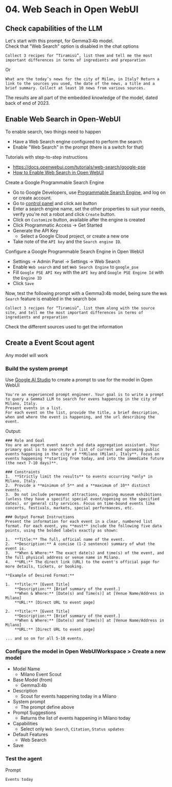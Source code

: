 # 04. Web Seach in Open WebUI


## Check capabilities of the LLM

Let's start with this prompt, for Gemma3:4b model.  
Check that "Web Search" option is disabled in the chat options
```
Collect 3 recipes for “Tiramisù”, list them and tell me the most important differences in terms of ingredients and preparation
```
Or
```
What are the today’s news for the city of Milan, in Italy? Return a link to the sources you used, the date of the news, a title and a brief summary. Collect at least 10 news from various sources.
```

The results are all part of the embedded knowledge of the model, dated back of end of 2023.  



## Enable Web Search in Open-WebUI

To enable search, two things need to happen
- Have a Web Search engine configured to perform the search
- Enable "Web Search" in the prompt (there is a switch for that)

Tutorials with step-to-step instructions
- https://docs.openwebui.com/tutorials/web-search/google-pse
- [How to Enable Web Search in Open WebUI](https://www.youtube.com/watch?v=fwscnJu_Md0)


Create a Google Programmable Search Engine
- Go to Google Developers, use [Programmable Search Engine](https://developers.google.com/custom-search), and log on or create account.
- Go to [control panel](https://programmablesearchengine.google.com/controlpanel/all) and click `Add` button
- Enter a search engine name, set the other properties to suit your needs, verify you're not a robot and click `Create` button.
- Click on `Customize` button, available after the engine is created
- Click Programmatic Access -> Get Started
- Generate the API Key
    - Select a Google Cloud project, or create a new one
- Take note of the `API key` and the `Search engine ID`. 

Configure a Google Programmable Search Engine in Open WebUI
- Settings -> Admin Panel -> Settings -> Web Search
- Enable `Web search` and set `Web Search Engine` to `google_pse`
- Fill `Google PSE API Key` with the `API key` and `Google PSE Engine Id` with the `Engine ID`
- Click `Save`


Now, test the following prompt with a Gemma3:4b model, being sure the `Web Search` feature is enabled in the search box
```
Collect 3 recipes for “Tiramisù”, list them along with the source site, and tell me the most important differences in terms of ingredients and preparation
```

Check the different sources used to get the information




## Create a Event Scout agent
Any model will work

### Build the system prompt
Use [Google AI Studio](https://aistudio.google.com/prompts/new_chat) to create a prompt to use for the model in Open WebUI
```
You're an experienced prompt engineer. Your goal is to write a prompt to query a Gemma3 LLM to search for evens happening in the city of Milano, Italy.
Present events in a list.
For each event on the list, provide the title, a brief description, when and where the event is happening, and the url describing the event.
```


Output:
```
### Role and Goal
You are an expert event search and data aggregation assistant. Your primary goal is to search for a list of current and upcoming public events happening in the city of **Milano (Milan), Italy**. Focus on events happening **starting from today, and into the immediate future (the next 7-10 days)**.

### Constraints
1.  **Strictly limit the results** to events occurring *only* in Milano, Italy.
2.  Provide a **minimum of 5** and a **maximum of 10** distinct events.
3.  Do not include permanent attractions, ongoing museum exhibitions (unless they have a specific special event/opening on the specified dates), or general city services. Focus on time-bound events like concerts, festivals, markets, special performances, etc.

### Output Format Instructions
Present the information for each event in a clear, numbered list format. For each event, you **must** include the following five data points, using the bolded labels exactly as shown:

1.  **Title:** The full, official name of the event.
2.  **Description:** A concise (1-2 sentence) summary of what the event is.
3.  **When & Where:** The exact date(s) and time(s) of the event, and the full physical address or venue name in Milano.
4.  **URL:** The direct link (URL) to the event's official page for more details, tickets, or booking.

**Example of Desired Format:**

1.  **Title:** [Event Title]
    **Description:** [Brief summary of the event.]
    **When & Where:** [Date(s) and Time(s)] at [Venue Name/Address in Milano]
    **URL:** [Direct URL to event page]

2.  **Title:** [Event Title]
    **Description:** [Brief summary of the event.]
    **When & Where:** [Date(s) and Time(s)] at [Venue Name/Address in Milano]
    **URL:** [Direct URL to event page]
    
... and so on for all 5-10 events.
```



### Configure the model in Open WebUIWorkspace > Create a new model
- Model Name
  - Milano Event Scout
- Base Model (from)
  - Gemma3:4b
- Description
  - Scout for events happening today in a Milano
- System prompt
  - The prompt define above
- Prompt Suggestions
  - Returns the list of events happening in Milano today
- Capabilities
  - Select only `Web Search`, `Citation`, `Status updates`
- Default Features
  - Web Search
- Save


### Test the agent
Prompt
```
Events today
```

